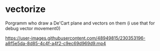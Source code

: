 # vectorize

Porgramm who draw a De'Cart plane and vectors on them
(i use that for debug vector movement0)

https://user-images.githubusercontent.com/48949815/230353196-a8f5e5da-8d85-4c4f-a4f2-c9ec69d969d9.mp4

